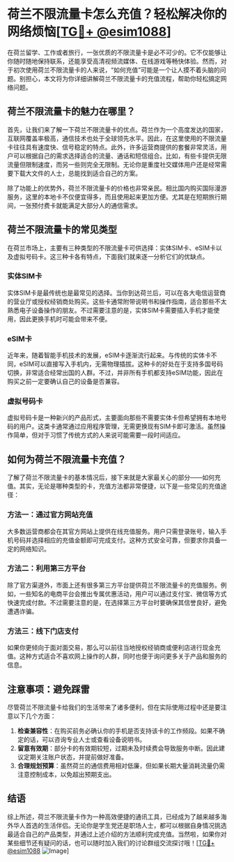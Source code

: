 # 荷兰不限流量卡怎么充值？轻松解决你的网络烦恼[[TG💪+ @esim1088](https://t.me/s/esim1088)]

在荷兰留学、工作或者旅行，一张优质的不限流量卡是必不可少的。它不仅能够让你随时随地保持联系，还能享受高清视频流媒体、在线游戏等畅快体验。然而，对于初次使用荷兰不限流量卡的人来说，“如何充值”可能是一个让人摸不着头脑的问题。别担心，本文将为你详细讲解荷兰不限流量卡的充值流程，帮助你轻松搞定网络问题。

## 荷兰不限流量卡的魅力在哪里？

首先，让我们来了解一下荷兰不限流量卡的优点。荷兰作为一个高度发达的国家，互联网覆盖率极高，通信技术也处于全球领先水平。因此，在这里使用的不限流量卡往往具有速度快、信号稳定的特点。此外，许多运营商提供的套餐非常灵活，用户可以根据自己的需求选择适合的流量、通话和短信组合。比如，有些卡提供无限流量但限制速度，而另一些则完全无限制。无论你是重度社交媒体用户还是经常需要下载大文件的人士，总能找到适合自己的方案。

除了功能上的优势外，荷兰不限流量卡的价格也非常亲民。相比国内购买国际漫游服务，这里的本地卡不仅便宜得多，而且使用起来更加方便。尤其是在短期旅行期间，一张预付费卡就能满足大部分人的通信需求。

## 荷兰不限流量卡的常见类型

在荷兰市场上，主要有三种类型的不限流量卡可供选择：实体SIM卡、eSIM卡以及虚拟号码卡。这三种卡各有特点，下面我们就来逐一分析它们的优缺点。

### 实体SIM卡

实体SIM卡是最传统也是最常见的选择。当你到达荷兰后，可以在各大电信运营商的营业厅或授权经销商处购买。这些卡通常附带说明书和操作指南，适合那些不太熟悉电子设备操作的朋友。不过需要注意的是，实体SIM卡需要插入手机才能使用，因此更换手机时可能会带来不便。

### eSIM卡

近年来，随着智能手机技术的发展，eSIM卡逐渐流行起来。与传统的实体卡不同，eSIM可以直接写入手机内，无需物理插拔。这种卡的好处在于支持多国号码切换，非常适合经常出国的人群。不过，并非所有手机都支持eSIM功能，因此在购买之前一定要确认自己的设备是否兼容。

### 虚拟号码卡

虚拟号码卡是一种新兴的产品形式，主要面向那些不需要实体卡但希望拥有本地号码的用户。这类卡通常通过应用程序管理，无需更换现有SIM卡即可激活。虽然操作简单，但对于习惯了传统方式的人来说可能需要一段时间适应。

## 如何为荷兰不限流量卡充值？

了解了荷兰不限流量卡的基本情况后，接下来就是大家最关心的部分——如何充值。其实，无论是哪种类型的卡，充值方法都非常便捷，以下是一些常见的充值途径：

### 方法一：通过官方网站充值

大多数运营商都会在其官方网站上提供在线充值服务。用户只需登录账号，输入手机号码并选择相应的充值金额即可完成支付。这种方式安全可靠，但要求你具备一定的网络知识。

### 方法二：利用第三方平台

除了官方渠道外，市面上还有很多第三方平台提供荷兰不限流量卡的充值服务。例如，一些知名的电商平台会推出专属优惠活动，用户可以通过支付宝、微信等方式快速完成付款。不过需要注意的是，在选择第三方平台时要确保其信誉良好，避免遭遇诈骗。

### 方法三：线下门店支付

如果你更倾向于面对面交易，那么可以前往当地授权经销商或便利店进行现金充值。这种方式适合不喜欢网上操作的人群，同时也便于询问更多关于产品和服务的信息。

## 注意事项：避免踩雷

尽管荷兰不限流量卡给我们的生活带来了诸多便利，但在实际使用过程中还是要注意以下几个方面：

1. **检查兼容性**：在购买前务必确认你的手机是否支持该卡的工作频段。如果不确定的话，可以咨询专业人士或查看设备说明书。
2. **留意有效期**：部分卡的有效期较短，过期未及时续费会导致服务中断。因此建议定期关注账户状态，并提前做好准备。
3. **合理规划预算**：虽然荷兰的通信费用相对低廉，但如果长期大量消耗流量仍需注意控制成本，以免超出预期支出。

## 结语

综上所述，荷兰不限流量卡作为一种高效便捷的通讯工具，已经成为了越来越多海外华人首选的生活伴侣。无论你是学生党还是职场人士，都可以根据自身情况挑选最适合自己的产品类型，并通过上述介绍的方法顺利完成充值。当然啦，如果你对某些细节还有疑问的话，也可以随时加入我们的讨论群组交流探讨哦！[[TG💪+ @esim1088](https://t.me/s/esim1088) ![Image](https://i.postimg.cc/4NQfJmqS/Snipaste-2025-05-13-00-14-12.png)]